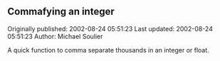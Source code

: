 ## Commafying an integer 
Originally published: 2002-08-24 05:51:23 
Last updated: 2002-08-24 05:51:23 
Author: Michael Soulier 
 
A quick function to comma separate thousands in an integer or float.